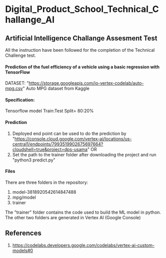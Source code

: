 # Digital_Product_School_Technical_Challange_AI

## Artificial Intelligence Challange Assesment Test

All the instruction have been followed for the completion of the Technical Challenge test. 

#### Prediction of the fuel efficiency of a vehicle using a basic regression with TensorFlow

DATASET: "https://storage.googleapis.com/io-vertex-codelab/auto-mpg.csv"
Auto MPG dataset from Kaggle
#### Specification: 
Tensorflow model
Train:Test Split= 80:20%

#### Prediction 
1) Deployed end point can be used to do the prediction by 
"https://console.cloud.google.com/vertex-ai/locations/us-central1/endpoints/7993519902675697664?cloudshell=true&project=dps-usama"
                                    OR
2) Set the path to the trainer folder after downloading the project and run "python3 predict.py"

#### Files
There are three folders in the repository:

1. model-3818920542614847488
2. mpg/model
3. trainer

The "trainer" folder contains the code used to build the ML model in python. The other two folders are generated in Vertex AI (Google Console)

## References
1. https://codelabs.developers.google.com/codelabs/vertex-ai-custom-models#0




